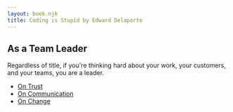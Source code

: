 ```yaml
---
layout: book.njk
title: Coding is Stupid by Edward Delaporte
---
```


## As a Team Leader

Regardless of title, if you're thinking hard about your work, your customers,
and your teams, you are a leader.

- [On Trust](/blog/leader/On_Trust/)
- [On Communication](/blog/leader/On_Communication/)
- [On Change](/blog/leader/On_Change/)

<!-- 
More books to read - list by CG:

(blue star)Measure What Matters; Doerr, John

(blue star)The Phoenix Project; Kim, Behr, & Spafford; IT Revolution 2016

(green star)The Goal; Goldratt, Eliyahu M; North River Press 1992

(blue star)It's Your Ship; Abrashoff, CAPT D. Michael; Grand Central Publishing 2012

Designing the Conversation, Techniques for Successful Facilitation; Unger, Nunnally, Willis; New Riders 2013

Difficult Conversations, How to Discuss What Matters Most; Stone, Patton, Heen; Penguin Books 1999

The Ethics of Star Trek; Barad; Harper-Collins 2000

(green star)The Five Dysfunctions of a Team, A Leadership Fable; Lencioni; Jossey-Bass 2002

Getting it Done, how to lead when you're not in charge; Fisher & Sharp; Harper-Collins 1999

Good Leaders Ask Great Questions; Maxwell; Hachette Book Group 2014

(blue star)Leading, Learning from Life and My Years at Manchester United; Ferguson & Moritz; Hachette Book Group 2015

Lean In; Sandberg; Random House 2013

The No Asshole Rule; Sutton; Grand Central Publishing 2010

(green star)The Power of Habit, Why We Do What We Do in Life and Business; Duhigg; Random House 2014

-->